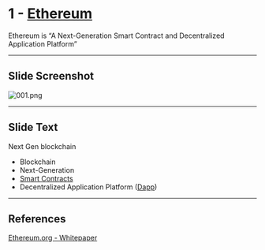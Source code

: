 # 1 - [Ethereum](Ethereum.md)

Ethereum is “A Next-Generation Smart Contract and Decentralized Application Platform” 

___
## Slide Screenshot
![001.png](../../images/1.%20Ethereum%20101/001.png)
___
## Slide Text
Next Gen blockchain
- Blockchain
- Next-Generation
- [Smart Contracts](Smart%20Contracts.md)
- Decentralized Application Platform ([Dapp](Dapp.md))
___
## References
[Ethereum.org - Whitepaper](https://ethereum.org/en/whitepaper/)